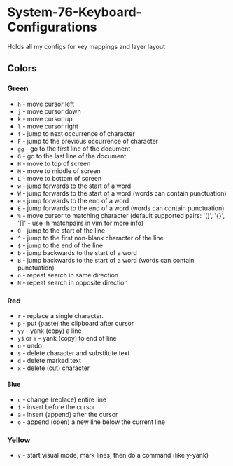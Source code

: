 # System-76-Keyboard-Configurations

Holds all my configs for key mappings and layer layout

## Colors

### Green

- `h`  - move cursor left
- `j`  - move cursor down
- `k`  - move cursor up
- `l`  - move cursor right
- `f`  - jump to next occurrence of character
- `F`  - jump to the previous occurrence of character
- `gg` - go to the first line of the document
- `G`  - go to the last line of the document
- `H`  - move to top of screen
- `M`  - move to middle of screen
- `L`  - move to bottom of screen
- `w`  - jump forwards to the start of a word
- `W`  - jump forwards to the start of a word (words can contain punctuation)
- `e`  - jump forwards to the end of a word
- `E`  - jump forwards to the end of a word (words can contain punctuation)
- `%`  - move cursor to matching character (default supported pairs: '()', '{}', '[]' - use :h matchpairs in vim for more info)
- `0`  - jump to the start of the line
- `^`  - jump to the first non-blank character of the line
- `$`  - jump to the end of the line
- `b`  - jump backwards to the start of a word
- `B`  - jump backwards to the start of a word (words can contain punctuation)
- `n`  - repeat search in same direction
- `N`  - repeat search in opposite direction

### Red

- `r`         - replace a single character.
- `p`         - put (paste) the clipboard after cursor
- `yy`        - yank (copy) a line
- `y$` or `Y` - yank (copy) to end of line
- `u`         - undo
- `s`         - delete character and substitute text
- `d`         - delete marked text
- `x`         - delete (cut) character

#### Blue

- `c`         - change (replace) entire line
- `i`          - insert before the cursor
- `a`          - insert (append) after the cursor
- `o`          - append (open) a new line below the current line

### Yellow

- `v` - start visual mode, mark lines, then do a command (like y-yank)
